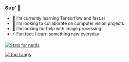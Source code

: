 ### Sup' 👋

<!--
**Omega-84/Omega-84** is a ✨ _special_ ✨ repository because its `README.md` (this file) appears on your GitHub profile.

Here are some ideas to get you started:
-->
- 🌱 I’m currently learning Tensorflow and fast.ai
- 👯 I’m looking to collaborate on computer vision projects
- 🤔 I’m looking for help with image processing
- ⚡ Fun fact: I learn something new everyday


[![Stats for nerds](https://github-readme-stats.vercel.app/api?username=Omega-84&show_icons=true&theme=gruvbox)](https://github.com/Omega-84/github-readme-stats)

[![Top Langs](https://github-readme-stats.vercel.app/api/top-langs/?username=Omega-84&layout=compact)](https://github.com/Omega-84/github-readme-stats)

